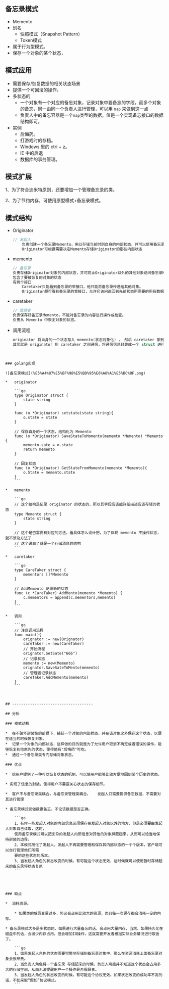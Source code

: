 ##  备忘录模式

*  Memento
*  别名
    *  快照模式（Snapshot Pattern） 
    *  Token模式 
*  属于行为型模式。 
*  保存一个对象的某个状态，

## 模式应用

*  需要保存/恢复数据的相关状态场景
*  提供一个可回滚的操作。 
*  多状态的 
    *  一个对象有一个对应的备忘对象，记录对象中要备忘的字段，而多个对象的备忘，同一由同一个负责人进行管理，可以用 `map` 来做到这一点 
    *  负责人中的备忘容器是一个`map`类型的数据，值是一个实现备忘接口的数据结构即可。 
*  实例
    * 后悔药。 
    * 打游戏时的存档。 
    * Windows 里的 ctri + z。
    * IE 中的后退
    * 数据库的事务管理。 

## 模式扩展

1、为了符合迪米特原则，还要增加一个管理备忘录的类。 

2、为了节约内存，可使用原型模式+备忘录模式。 

## 模式结构

*   Originator

    ```go
    // 发起人
        负责创建一个备忘录Memento，用以存储当前时刻自身的内部状态，并可以使用备忘录恢复内部状态
        Originator可根据需要决定Memento存储Originator的那些内部状态
    ```

* memento

    ```go 
    // 备忘录
    负责存储Originator对象的内部状态，并可防止Originator以外的其他对象访问备忘录Memento。
    包含了要被恢复的对象的状态
    有两个接口
    	Caretaker只能看到备忘录的窄接口，他只能将备忘录传递给其他对象。
    	Originator却可看到备忘录的宽接口，允许它访问返回到先前状态所需要的所有数据。
    ```
    
* caretaker

    ```go
    // 管理者
    负责保存好备忘录Memento，不能对备忘录的内容进行操作或检查。
    负责从 Memento 中恢复对象的状态。
    ```

* 调用流程

    ```go
    originator 将自身的一个状态存入 memento(状态对象化) ， 然后 caretaker 拿到这个状态存入自身
    其实就是 originator 到 caretaker 之间通信，将通信信息封装成一个 struct 进行传递
```
    

### golang实现

![备忘录模式](%E5%A4%87%E5%BF%98%E5%BD%95%E6%A8%A1%E5%BC%8F.png)

*   originator

    ```go
    type Originator struct {
        state string
    }
    
    func (o *Originator) setstate(state string){
        o.state = state
    }
    
    // 保存自身的一个状态，结构化为 Memento
    func (o *Originator) SavaStateToMomento(mememto *Memento) *Memento {
        memento.sate = o.state
        return memento
    }
    
    // 回复状态
    func (o *Originator) GetStateFromMomento(memento *Memento){
        o.State = memento.state
    }
    ```

*   memento

    ```go
    // 这个结构是记录 originator 的状态的，所以其字段应该能详细描述应该存储的状态
    type Memento struct {
        state string
    }
    
    // 这个是否需要有对应的方法，看具体怎么设计把，为了体现 memento 不操作状态，就不涉及方法了
    // 这个说白了就是一个存储消息的结构
    ```

*   caretaker

    ```go 
    type CareTaker struct {
        mementors []*Memento
    }
    
    // AddMemento 记录新的状态
    func (c *CareTaker) AddMento(memento *Memento) {
        c.mementors = append(c.mementors,memento)
    }
    ```

*   调用

    ```go
    // 注意调用流程
    func main(){
        orignator := new(Orignator)
        careTaker := new(CareTaker)
        // 开始流程
        orignator.SetSate("666")
        // 记录状态
        memento := new(Memento)
        orignator.SaveSateToMento(memento)
        // 管理者记录状态
        careTaker.AddMemento(memento)   
    }
    ```

    

## ------------------------------------

## 分析

### 模式动机

*  在不破坏封装性的前提下，捕获一个对象的内部状态，并在该对象之外保存这个状态，以便在适当的时候恢复对象。
*  记录一个对象的内部状态，这样做的目的就是为了允许用户取消不确定或者错误的操作，能够恢复到他原先的状态，使得他有"后悔药"可吃。 
*  通过一个备忘录类专门存储对象状态。  

### 优点

*  给用户提供了一种可以恢复状态的机制，可以使用户能够比较方便地回到某个历史的状态。

* 实现了信息的封装，使得用户不需要关心状态的保存细节。

*  客户不与备忘录类耦合，与备忘录管理类耦合。   发起人只需要提供备忘数据，不需要对其进行管理 

* 备忘录模式仅做数据备忘，不论该数据是否正确。

    ```go
    1、有时一些发起人对象的内部信息必须保存在发起人对象以外的地方，但是必须要由发起人对象自己读取，这时，
    使用备忘录模式可以把复杂的发起人内部信息对其他的对象屏蔽起来，从而可以恰当地保持封装的边界。
    2、本模式简化了发起人。发起人不再需要管理和保存其内部状态的一个个版本，客户端可以自行管理他们所需
    要的这些状态的版本。
    3、当发起人角色的状态改变的时候，有可能这个状态无效，这时候就可以使用暂时存储起来的备忘录将状态复原
    ```




### 缺点

*  消耗资源。

    * 如果类的成员变量过多，势必会占用比较大的资源，而且每一次保存都会消耗一定的内存。 

* 备忘录模式大多是多状态的，如果进行大量备忘的话，会占用大量内存，当然，如果持久化在磁盘中的话，会减少内存占用，但会增加IO操作，这就需要开发者根据实际业务情况进行取舍了。

    ```go
    1、如果发起人角色的状态需要完整地存储到备忘录对象中，那么在资源消耗上面备忘录对象会很昂贵。
    2、当负责人角色将一个备忘录 存储起来的时候，负责人可能并不知道这个状态会占用多大的存储空间，从而无法提醒用户一个操作是否很昂贵。
    3、当发起人角色的状态改变的时候，有可能这个协议无效。如果状态改变的成功率不高的话，不如采取“假如”协议模式。
    ```

    

